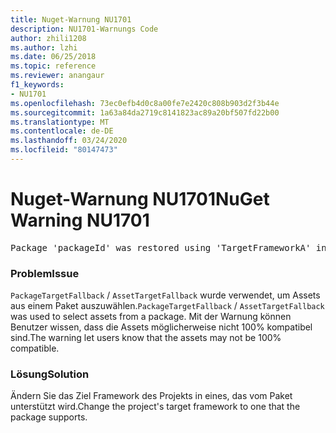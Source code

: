 ```yaml
---
title: Nuget-Warnung NU1701
description: NU1701-Warnungs Code
author: zhili1208
ms.author: lzhi
ms.date: 06/25/2018
ms.topic: reference
ms.reviewer: anangaur
f1_keywords:
- NU1701
ms.openlocfilehash: 73ec0efb4d0c8a00fe7e2420c808b903d2f3b44e
ms.sourcegitcommit: 1a63a84da2719c8141823ac89a20bf507fd22b00
ms.translationtype: MT
ms.contentlocale: de-DE
ms.lasthandoff: 03/24/2020
ms.locfileid: "80147473"
---
```

# <a name="nuget-warning-nu1701"></a><span data-ttu-id="51c8f-103">Nuget-Warnung NU1701</span><span class="sxs-lookup"><span data-stu-id="51c8f-103">NuGet Warning NU1701</span></span>

<pre>Package 'packageId' was restored using 'TargetFrameworkA' instead the project target framework 'TargetFrameworkB'. This package may not be fully compatible with your project.</pre>

### <a name="issue"></a><span data-ttu-id="51c8f-104">Problem</span><span class="sxs-lookup"><span data-stu-id="51c8f-104">Issue</span></span>
<span data-ttu-id="51c8f-105">`PackageTargetFallback` / `AssetTargetFallback` wurde verwendet, um Assets aus einem Paket auszuwählen.</span><span class="sxs-lookup"><span data-stu-id="51c8f-105">`PackageTargetFallback` / `AssetTargetFallback` was used to select assets from a package.</span></span> <span data-ttu-id="51c8f-106">Mit der Warnung können Benutzer wissen, dass die Assets möglicherweise nicht 100% kompatibel sind.</span><span class="sxs-lookup"><span data-stu-id="51c8f-106">The warning let users know that the assets may not be 100% compatible.</span></span>

### <a name="solution"></a><span data-ttu-id="51c8f-107">Lösung</span><span class="sxs-lookup"><span data-stu-id="51c8f-107">Solution</span></span>
<span data-ttu-id="51c8f-108">Ändern Sie das Ziel Framework des Projekts in eines, das vom Paket unterstützt wird.</span><span class="sxs-lookup"><span data-stu-id="51c8f-108">Change the project's target framework to one that the package supports.</span></span>
